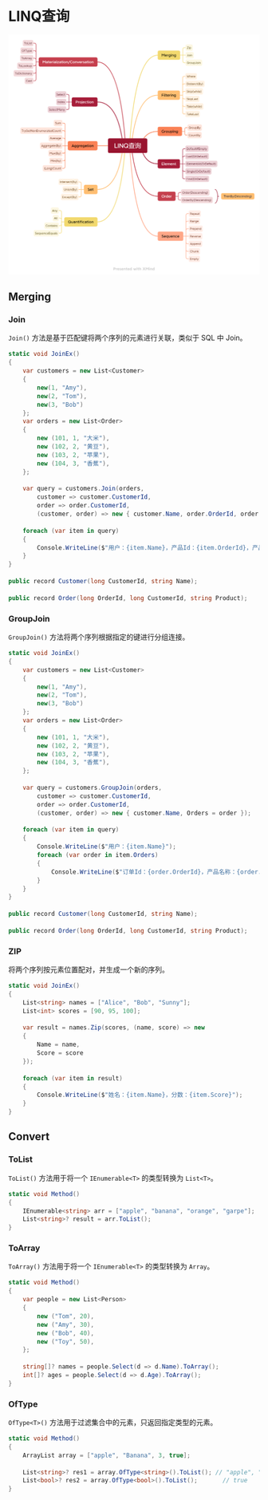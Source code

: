 # LINQ查询

![LINQ查询](./assets/LINQ查询.png)



## Merging

### Join

`Join()` 方法是基于匹配键将两个序列的元素进行关联，类似于 SQL 中 Join。

```C# {17-20}
static void JoinEx()
{
    var customers = new List<Customer>
    {
        new(1, "Amy"),
        new(2, "Tom"),
        new(3, "Bob")
    };
    var orders = new List<Order>
    {
        new (101, 1, "大米"),
        new (102, 2, "黄豆"),
        new (103, 2, "苹果"),
        new (104, 3, "香蕉"),
    };

    var query = customers.Join(orders,
        customer => customer.CustomerId,
        order => order.CustomerId,
        (customer, order) => new { customer.Name, order.OrderId, order.Product });

    foreach (var item in query)
    {
        Console.WriteLine($"用户：{item.Name}，产品Id：{item.OrderId}，产品名称：{item.Product}");
    }
}

public record Customer(long CustomerId, string Name);

public record Order(long OrderId, long CustomerId, string Product);
```



### GroupJoin

`GroupJoin()` 方法将两个序列根据指定的键进行分组连接。

```C# {17-20}
static void JoinEx()
{
    var customers = new List<Customer>
    {
        new(1, "Amy"),
        new(2, "Tom"),
        new(3, "Bob")
    };
    var orders = new List<Order>
    {
        new (101, 1, "大米"),
        new (102, 2, "黄豆"),
        new (103, 2, "苹果"),
        new (104, 3, "香蕉"),
    };

    var query = customers.GroupJoin(orders,
        customer => customer.CustomerId,
        order => order.CustomerId,
        (customer, order) => new { customer.Name, Orders = order });

    foreach (var item in query)
    {
        Console.WriteLine($"用户：{item.Name}");
        foreach (var order in item.Orders)
        {
            Console.WriteLine($"订单Id：{order.OrderId}，产品名称：{order.Product}");
        }
    }
}

public record Customer(long CustomerId, string Name);

public record Order(long OrderId, long CustomerId, string Product);
```



### ZIP

将两个序列按元素位置配对，并生成一个新的序列。

```C# {6-10}
static void JoinEx()
{
    List<string> names = ["Alice", "Bob", "Sunny"];
    List<int> scores = [90, 95, 100];

    var result = names.Zip(scores, (name, score) => new
    {
        Name = name,
        Score = score
    });

    foreach (var item in result)
    {
        Console.WriteLine($"姓名：{item.Name}，分数：{item.Score}");
    }
}
```





## Convert

### ToList

`ToList()` 方法用于将一个 `IEnumerable<T>` 的类型转换为 `List<T>`。

```C#
static void Method()
{
    IEnumerable<string> arr = ["apple", "banana", "orange", "garpe"];
    List<string>? result = arr.ToList();
}
```



### ToArray

`ToArray()` 方法用于将一个 `IEnumerable<T>` 的类型转换为 `Array`。

```C#
static void Method()
{
    var people = new List<Person>
    {
        new ("Tom", 20),
        new ("Amy", 30),
        new ("Bob", 40),
        new ("Toy", 50),
    };

    string[]? names = people.Select(d => d.Name).ToArray();
    int[]? ages = people.Select(d => d.Age).ToArray();
}
```



### OfType

`OfType<T>()` 方法用于过滤集合中的元素，只返回指定类型的元素。

```C#
static void Method()
{
    ArrayList array = ["apple", "Banana", 3, true];

    List<string>? res1 = array.OfType<string>().ToList(); // "apple", "Banana"
    List<bool>? res2 = array.OfType<bool>().ToList(); 		// true
}
```















